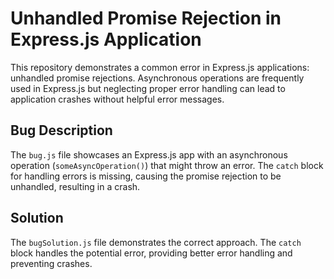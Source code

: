 # Unhandled Promise Rejection in Express.js Application
This repository demonstrates a common error in Express.js applications: unhandled promise rejections.  Asynchronous operations are frequently used in Express.js but neglecting proper error handling can lead to application crashes without helpful error messages.

## Bug Description
The `bug.js` file showcases an Express.js app with an asynchronous operation (`someAsyncOperation()`) that might throw an error.  The `catch` block for handling errors is missing, causing the promise rejection to be unhandled, resulting in a crash.

## Solution
The `bugSolution.js` file demonstrates the correct approach. The `catch` block handles the potential error, providing better error handling and preventing crashes.